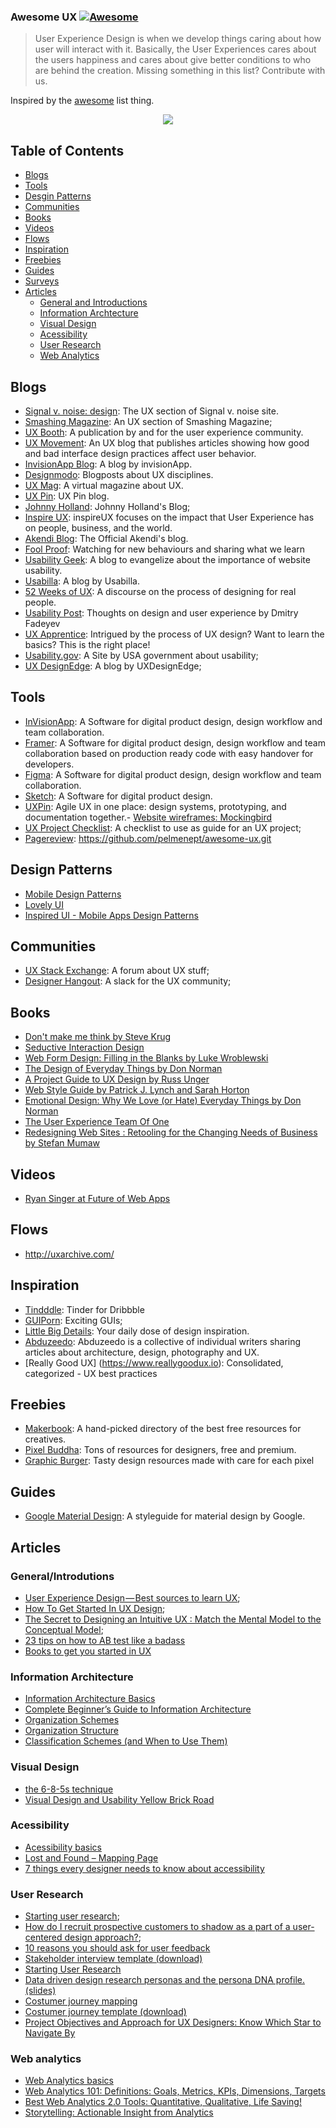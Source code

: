 ### **Awesome UX** [![Awesome](https://cdn.rawgit.com/sindresorhus/awesome/d7305f38d29fed78fa85652e3a63e154dd8e8829/media/badge.svg)](https://github.com/sindresorhus/awesome)

> User Experience Design is when we develop things caring about how user will interact with it. Basically, the User Experiences cares about the users happiness and cares about give better conditions to who are behind the creation. Missing something in this list? Contribute with us.

Inspired by the [awesome](https://github.com/sindresorhus/awesome) list thing.

<p align="center">
  <img src="https://github.com/netoguimaraes/awesome-ux/blob/master/Untitled.png"/>
</p>

## Table of Contents
* [Blogs](#blogs)
* [Tools](#tools)
* [Desgin Patterns](#design-patterns)
* [Communities](#communities)
* [Books](#books)
* [Videos](#videos)
* [Flows](#flows)
* [Inspiration](#inspiration)
* [Freebies](#freebies)
* [Guides](#guides)
* [Surveys](#surveys)
* [Articles](#articles)
  * [General and Introductions](#generalintrodutions)
  * [Information Archtecture](#information-archtecture)
  * [Visual Design](#visual-design)
  * [Acessibility](#acessibility)
  * [User Research](#user-research)
  * [Web Analytics](#web-analytics)

## Blogs
- [Signal v. noise: design](https://signalvnoise.com/design): The UX section of Signal v. noise site.
- [Smashing Magazine](http://www.smashingmagazine.com/category/uxdesign/): An UX section of Smashing Magazine; 
- [UX Booth](http://www.uxbooth.com/): A publication by and for the user experience community.
- [UX Movement](http://uxmovement.com/): An UX blog that publishes articles showing how good and bad interface design practices affect user behavior.
- [InvisionApp Blog](http://blog.invisionapp.com/): A blog by invisionApp.
- [Designmodo](http://designmodo.com/design/ux-design/): Blogposts about UX disciplines.
- [UX Mag](http://uxmag.com/): A virtual magazine about UX.
- [UX Pin](http://blog.uxpin.com/): UX Pin blog.
- [Johnny Holland](http://johnnyholland.org/): Johnny Holland's Blog;
- [Inspire UX](http://www.inspireux.com/):  inspireUX focuses on the impact that User Experience has on people, business, and the world.
- [Akendi Blog](http://akendi.com/blog/general-ux/): The Official Akendi's blog.
- [Fool Proof](http://www.foolproof.co.uk/thinking/): Watching for new behaviours and sharing what we learn
- [Usability Geek](http://usabilitygeek.com/): A blog to evangelize about the importance of website usability.
- [Usabilla](http://blog.usabilla.com/):  A blog by Usabilla.
- [52 Weeks of UX](http://52weeksofux.com/): A discourse on the process of designing for real people.
- [Usability Post](http://usabilitypost.com/): Thoughts on design and user experience by Dmitry Fadeyev
- [UX Apprentice](http://www.uxapprentice.com/): Intrigued by the process of UX design? Want to learn the basics? This is the right place!
- [Usability.gov](http://www.usability.gov/): A Site by USA government about usability;
- [UX DesignEdge](http://www.uxdesignedge.com/blog): A blog by UXDesignEdge;


## Tools
- [InVisionApp](http://www.invisionapp.com/): A Software for digital product design, design workflow and team collaboration.
- [Framer](https://framer.com): A Software for digital product design, design workflow and team collaboration based on production ready code with easy handover for developers.
- [Figma](https://figma.com): A Software for digital product design, design workflow and team collaboration.
- [Sketch](https://sketchapp.com/): A Software for digital product design.
- [UXPin](http://www.uxpin.com/): Agile UX in one place: design systems, prototyping, and documentation together.- [Website wireframes: Mockingbird](http://gomockingbird.com)
- [UX Project Checklist](http://uxchecklist.github.io/): A checklist to use as guide for an UX project;
- [Pagereview](https://pagereview.io/): https://github.com/pelmenept/awesome-ux.git

## Design Patterns
- [Mobile Design Patterns](http://pttrns.com/)
- [Lovely UI](http://www.lovelyui.com/)
- [Inspired UI - Mobile Apps Design Patterns](http://inspired-ui.com/)

## Communities
- [UX Stack Exchange](http://ux.stackexchange.com/): A forum about UX stuff;
- [Designer Hangout](http://www.designerhangout.co/): A slack for the UX community;

## Books
- [Don't make me think by Steve Krug](http://www.amazon.com/Dont-Make-Me-Think-Usability/dp/0321344758)
- [Seductive Interaction Design](http://www.amazon.com/gp/product/0321725522/)
- [Web Form Design: Filling in the Blanks by Luke Wroblewski](http://www.amazon.com/gp/product/1933820241)
- [The Design of Everyday Things by Don Norman](http://www.amazon.com/dp/0465050654/)
- [A Project Guide to UX Design by Russ Unger](https://www.amazon.com/Project-Guide-Design-Experience-Designers/dp/0321607376)
- [Web Style Guide by Patrick J. Lynch and Sarah Horton](http://webstyleguide.com/wsg3/index.html)
- [Emotional Design: Why We Love (or Hate) Everyday Things by Don Norman](https://www.amazon.com/Emotional-Design-Love-Everyday-Things/dp/0465051367)
- [The User Experience Team Of One](https://www.amazon.com/User-Experience-Team-One-Research/dp/1933820187)
- [Redesigning Web Sites : Retooling for the Changing Needs of Business by Stefan Mumaw](https://www.thriftbooks.com/w/redesigning-web-sites-retooling-for-the-changing-needs-of-business-graphic-design_stefan-mumaw/2335569/#isbn=1564969533&idiq=15780827)

## Videos
- [Ryan Singer at Future of Web Apps](https://vimeo.com/15772341)

## Flows
- http://uxarchive.com/

## Inspiration
- [Tindddle](https://tindddle.com/): Tinder for Dribbble
- [GUIPorn](http://guiporn.com/): Exciting GUIs;
- [Little Big Details](http://littlebigdetails.com/): Your daily dose of design inspiration.
- [Abduzeedo](http://abduzeedo.com/): Abduzeedo is a collective of individual writers sharing articles about architecture, design, photography and UX. 
- [Really Good UX] (https://www.reallygoodux.io): Consolidated, categorized - UX best practices

## Freebies
- [Makerbook](http://makerbook.net/): A hand-picked directory of the best free resources for creatives.
- [Pixel Buddha](http://pixelbuddha.net/): Tons of resources for designers, free and premium.
- [Graphic Burger](http://graphicburger.com/): Tasty design resources made with care for each pixel

## Guides
- [Google Material Design](http://www.google.com/design/): A styleguide for material design by Google.

## Articles 

### General/Introdutions

- [User Experience Design — Best sources to learn UX](https://blog.prototypr.io/user-experience-design-best-sources-to-learn-ux-c67bf80484ce?gi=6461d61df424#.5hk6cjd57);
- [How To Get Started In UX Design](http://uxmastery.com/how-to-get-started-in-ux-design/);
- [The Secret to Designing an Intuitive UX : Match the Mental Model to the Conceptual Model](https://uxmag.com/articles/the-secret-to-designing-an-intuitive-user-experience);
- [23 tips on how to AB test like a badass](https://searchenginewatch.com/sew/how-to/2223888/23-tips-on-how-to-a-b-test-like-a-badass)
- [Books to get you started in UX](https://medium.com/wemake-services/books-to-get-you-started-in-ux-742e44d4c56d)

### Information Architecture 

- [Information Architecture Basics](http://www.usability.gov/what-and-why/information-architecture.html)
- [Complete Beginner’s Guide to Information Architecture](http://www.uxbooth.com/articles/complete-beginners-guide-to-information-architecture/)
- [Organization Schemes](http://www.usability.gov/how-to-and-tools/methods/organization-schemes.html)
- [Organization Structure](http://www.usability.gov/how-to-and-tools/methods/organization-structures.html)
- [Classification Schemes (and When to Use Them)](http://www.uxbooth.com/articles/classification-schemes-and-when-to-use-them/)

### Visual Design

- [the 6-8-5s technique](http://gamestorming.com/games-for-fresh-thinking-and-ideas/6-8-5s/)
- [Visual Design and Usability Yellow Brick Road](http://uxmag.com/articles/visual-design-and-usability-yellow-brick-road)

### Acessibility

- [Acessibility basics](http://www.usability.gov/what-and-why/accessibility.html)
- [Lost and Found – Mapping Page](http://www.digitalgov.gov/about/lost-and-found-mapping-page/)
- [7 things every designer needs to know about accessibility](https://medium.com/salesforce-ux/7-things-every-designer-needs-to-know-about-accessibility-64f105f0881b#.tdvecuoag)

### User Research

- [Starting user research](https://articles.uie.com/starting_user_research/);
- [How do I recruit prospective customers to shadow as a part of a  user-centered design approach?](https://www.quora.com/How-do-I-recruit-prospective-customers-to-shadow-as-a-part-of-a-user-centered-design-approach/answer/Dana-Chisnell);
- [10 reasons you should ask for user feedback](http://blog.usabilla.com/10-reasons-you-should-ask-for-user-feedback/)
- [Stakeholder interview template (download)](http://www.uxapprentice.com/resources/stakeholder-interview-template/)
- [Starting User Research](https://articles.uie.com/starting_user_research/)
- [Data driven design research personas and the persona DNA profile.(slides)](http://www.slideshare.net/toddwarfel/data-driven-design-research-personas/10-As_a_design_research_tool)
- [Costumer journey mapping](http://www.disambiguity.com/customer-journey-mapping/)
- [Costumer journey template (download)](http://www.uxapprentice.com/assets/files/UX-Apprentice-Templates.bmpr.zip)
- [Project Objectives and Approach for UX Designers: Know Which Star to Navigate By](http://www.peachpit.com/articles/article.aspx?p=1856033)

### Web analytics

- [Web Analytics basics](http://www.usability.gov/what-and-why/web-analytics.html)
- [Web Analytics 101: Definitions: Goals, Metrics, KPIs, Dimensions, Targets](http://www.kaushik.net/avinash/web-analytics-101-definitions-goals-metrics-kpis-dimensions-targets/)
- [Best Web Analytics 2.0 Tools: Quantitative, Qualitative, Life Saving!](http://www.kaushik.net/avinash/best-web-analytics-tools-quantitative-qualitative/)
- [Storytelling: Actionable Insight from Analytics](http://www.toprankblog.com/2009/10/storytelling-actionable-insight-from-analytics/)
